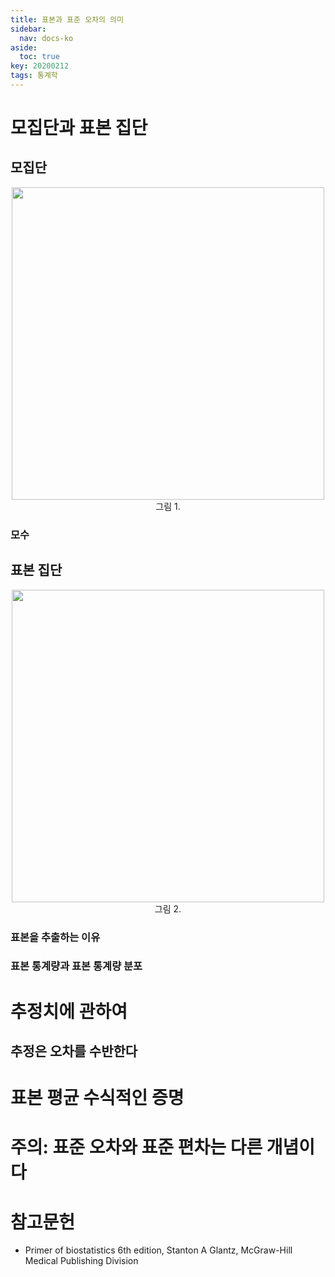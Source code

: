 ```yaml
---
title: 표본과 표준 오차의 의미
sidebar:
  nav: docs-ko
aside:
  toc: true
key: 20200212
tags: 통계학
---
```


# 모집단과 표본 집단

## 모집단

<p align = "center">
    <img width = "500" src = "https://raw.githubusercontent.com/angeloyeo/angeloyeo.github.io/master/pics/2020-02-12-standard_error/pic1.png">
    <br>
    그림 1. 
</p>

### 모수

## 표본 집단

<p align = "center">
    <img width = "500" src = "https://raw.githubusercontent.com/angeloyeo/angeloyeo.github.io/master/pics/2020-02-12-standard_error/pic2.png">
    <br>
    그림 2. 
</p>

### 표본을 추출하는 이유

### 표본 통계량과 표본 통계량 분포

# 추정치에 관하여

## 추정은 오차를 수반한다

# 표본 평균 수식적인 증명

# 주의: 표준 오차와 표준 편차는 다른 개념이다


# 참고문헌

* Primer of biostatistics 6th edition, Stanton A Glantz, McGraw-Hill Medical Publishing Division